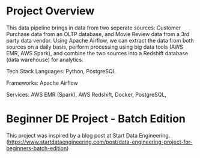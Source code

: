 # Project Overview

This data pipeline brings in data from two seperate sources: Customer Purchase data from an OLTP database, and Movie Review data from a 3rd party data vendor. Using Apache Airflow, we can extract the data from both sources on a daily basis, perform processing using big data tools (AWS EMR, AWS Spark), and combine the two sources into a Redshift database (data warehouse) for analytics. 

Tech Stack
Languages: Python, PostgreSQL

Frameworks: Apache Airflow

Services: AWS EMR (Spark), AWS Redshift, Docker, PostgreSQL, 









# Beginner DE Project - Batch Edition

This project was inspired by a blog post at Start Data Engineering. (https://www.startdataengineering.com/post/data-engineering-project-for-beginners-batch-edition)